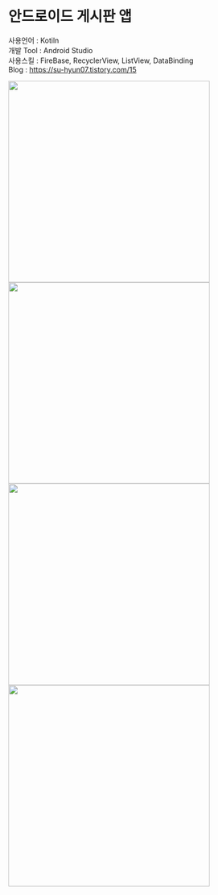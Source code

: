 # 안드로이드 게시판 앱
사용언어 : Kotiln </br>
개발 Tool : Android Studio </br>
사용스킬 : FireBase, RecyclerView, ListView, DataBinding </br>
Blog : https://su-hyun07.tistory.com/15 </br>

<img src="https://github.com/leesoohyeon/Community/assets/88640008/2449eba2-284b-40c1-ad20-ec335c7a4e4e" width="400" height="400">
<img src="https://github.com/leesoohyeon/Community/assets/88640008/2449eba2-284b-40c1-ad20-ec335c7a4e4e" width="400" height="400">
<img src="https://github.com/leesoohyeon/Community/assets/88640008/2449eba2-284b-40c1-ad20-ec335c7a4e4e" width="400" height="400">
<img src="https://github.com/leesoohyeon/Community/assets/88640008/2449eba2-284b-40c1-ad20-ec335c7a4e4e" width="400" height="400">
